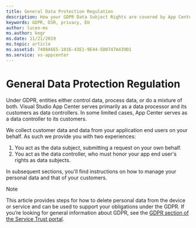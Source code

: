 ```yaml
---
title: General Data Protection Regulation
description: How your GDPR Data Subject Rights are covered by App Center. 
keywords: GDPR, DSR, privacy, EU
author: lucen-ms
ms.author: kegr
ms.date: 11/21/2019 
ms.topic: article 
ms.assetid: 7408A6E5-1016-43E1-9E44-5D8747A439D1
ms.service: vs-appcenter
---
```


# General Data Protection Regulation
Under GDPR, entities either control data, process data, or do a mixture of both. Visual Studio App Center serves primarily as a data processor and its customers as data controllers. In some limited cases, App Center serves as a data controller to its customers. 

We collect customer data and data from your application end users on your behalf. As such we provide you with two experiences: 
1. You act as the data subject, submitting a request on your own behalf. 
2. You act as the data controller, who must honor your app end user's rights as data subjects.

In subsequent sections, you'll find instructions on how to manage your personal data and that of your customers.

> [!NOTE]
> This article provides steps for how to delete personal data from the device or service and can be used to support your obligations under the GDPR. If you’re looking for general information about GDPR, see the [GDPR section of the Service Trust portal](https://servicetrust.microsoft.com/ViewPage/GDPRGetStarted).
